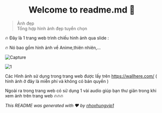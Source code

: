 <h1 align="center">Welcome to readme.md 👋</h1>

> Ảnh đẹp<br /> Tổng hợp hình ảnh đẹp tuyển chọn

🔥 Đây là 1 trang web trình chiếu hình ảnh qua slide : 

🔥 Nó bao gồm hình ảnh về Anime,thiên nhiên,...

![Capture](https://user-images.githubusercontent.com/74084773/101906261-41aad480-3beb-11eb-833e-0cf1037ac98d.PNG)

![1](https://user-images.githubusercontent.com/74084773/101906468-92bac880-3beb-11eb-81f4-1fd7c69d8c16.PNG)


Các Hình ảnh sử dụng trong trang web được lấy trên https://wallhere.com/ ( hình ảnh ở đây là miễn phí và không có bản quyền )

Ngoài ra trong trang web có sử dụng 1 vài audio giúp bạn thư giãn trong khi xem ảnh trên trang web 🔥🔥🔥



_This README was generated with ❤️ by [nhoxhungvjp1](https://github.com/nhoxhungvjp1/static-web)_
